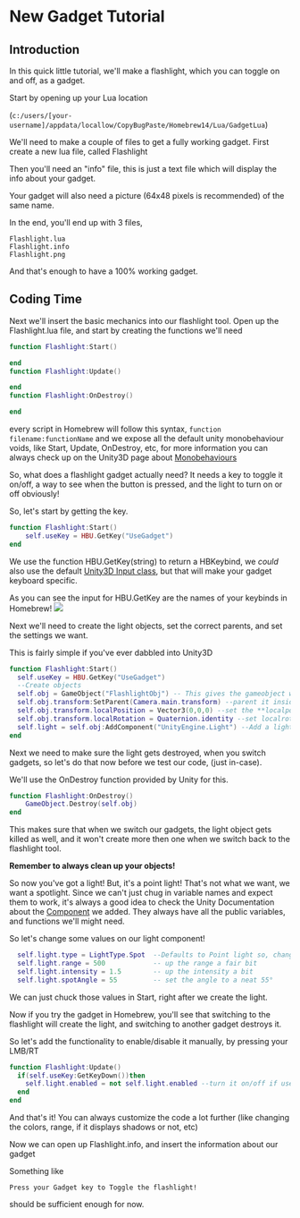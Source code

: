 
# New Gadget Tutorial
## Introduction
In this quick little tutorial, we'll make a flashlight, which you can toggle on and off, as a gadget.

Start by opening up your Lua location 

(``c:/users/[your-username]/appdata/locallow/CopyBugPaste/Homebrew14/Lua/GadgetLua``)

We'll need to make a couple of files to get a fully working gadget. 
First create a new lua file, called Flashlight

Then you'll need an "info" file, this is just a text file which will display the info about your gadget. 

Your gadget will also need a picture (64x48 pixels is recommended) of the same name.

In the end, you'll end up with 3 files, 
```
Flashlight.lua
Flashlight.info
Flashlight.png
```
And that's enough to have a 100% working gadget.

## Coding Time
Next we'll insert the basic mechanics into our flashlight tool. 
Open up the Flashlight.lua file, and start by creating the functions we'll need

```lua
function Flashlight:Start()

end 
function Flashlight:Update()

end
function Flashlight:OnDestroy()

end
```
every script in Homebrew will follow this syntax, ``function filename:functionName``
and we expose all the default unity monobehaviour voids, like 
Start, Update, OnDestroy, etc, for more information you can always check up on the Unity3D page about [Monobehaviours](https://docs.unity3d.com/ScriptReference/MonoBehaviour.html)

So, what does a flashlight gadget actually need? It needs a key to toggle it on/off, a way to see when the button is pressed, and the light to turn on or off obviously!

So, let's start by getting the key. 

```lua
function Flashlight:Start()
    self.useKey = HBU.GetKey("UseGadget")
end 
``` 
We use the function HBU.GetKey(string) to return a HBKeybind, we _could_ also use the default [Unity3D Input class](https://docs.unity3d.com/ScriptReference/Input.html), but that will make your gadget keyboard specific. 

As you can see the input for HBU.GetKey are the names of your keybinds in Homebrew! 
<img src="http://i.imgur.com/hJeDFKr.png"/>

Next we'll need to create the light objects, set the correct parents, and set the settings we want. 

This is fairly simple if you've ever dabbled into Unity3D 

```lua 
function Flashlight:Start()
  self.useKey = HBU.GetKey("UseGadget") 
  --Create objects
  self.obj = GameObject("FlashlightObj") -- This gives the gameobject we create the name "FlashlightObj"
  self.obj.transform:SetParent(Camera.main.transform) --parent it inside the main camera
  self.obj.transform.localPosition = Vector3(0,0,0) --set the **localposition** to 0,0,0 (aka relative pos to parent)
  self.obj.transform.localRotation = Quaternion.identity --set localrotation to identity (forward)
  self.light = self.obj:AddComponent("UnityEngine.Light") --Add a light component, which is under UnityEngine
end
```

Next we need to make sure the light gets destroyed, when you switch gadgets, so let's do that now before we test our code, (just in-case).

We'll use the OnDestroy function provided by Unity for this. 

```lua
function Flashlight:OnDestroy()
    GameObject.Destroy(self.obj)
end 
```
This makes sure that when we switch our gadgets, the light object gets killed as well, and it won't create more then one when we switch back to the flashlight tool. 

**Remember to always clean up your objects!** 

So now you've got a light! But, it's a point light! That's not what we want, we want a spotlight. Since we can't just chug in variable names and expect them to work, it's always a good idea to check the Unity Documentation about the [Component](https://docs.unity3d.com/ScriptReference/Light.html) we added. 
They always have all the public variables, and functions we'll might need. 

So let's change some values on our light component!

```lua
  self.light.type = LightType.Spot  --Defaults to Point light so, change to spot
  self.light.range = 500            -- up the range a fair bit
  self.light.intensity = 1.5        -- up the intensity a bit
  self.light.spotAngle = 55         -- set the angle to a neat 55° 
```
We can just chuck those values in Start, right after we create the light. 

Now if you try the gadget in Homebrew, you'll see that switching to the flashlight will create the light, and switching to another gadget destroys it. 

So let's add the functionality to enable/disable it manually, by pressing your LMB/RT 
```lua 
function Flashlight:Update()
  if(self.useKey:GetKeyDown())then
    self.light.enabled = not self.light.enabled --turn it on/off if useKey is pressed down 
  end
end
```

And that's it! You can always customize the code a lot further (like changing the colors, range, if it displays shadows or not, etc)

Now we can open up Flashlight.info, and insert the information about our gadget

Something like 
```
Press your Gadget key to Toggle the flashlight!
```
should be sufficient enough for now. 
